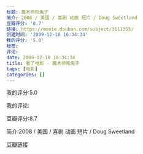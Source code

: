 ```yaml
---
标题: 魔术师和兔子
简介: 2008 / 美国 / 喜剧 动画 短片 / Doug Sweetland
豆瓣评分: '8.7'
链接: https://movie.douban.com/subject/3111355/
创建时间: '2009-12-18 16:34:34'
我的评分: '5.0'
标签:
评论:
date: 2009-12-18 16:34:34
title: 看了电影 - 魔术师和兔子
tags: [电影]
categories: []
---
```


我的评分:5.0

我的评论:

豆瓣评分:8.7

简介:2008 / 美国 / 喜剧 动画 短片 / Doug Sweetland

[豆瓣链接](https://movie.douban.com/subject/3111355/)

